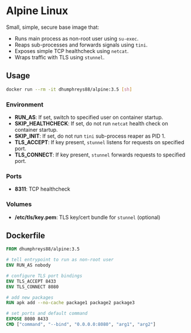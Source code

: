 # Alpine Linux

Small, simple, secure base image that:

- Runs main process as non-root user using `su-exec`.
- Reaps sub-processes and forwards signals using `tini`.
- Exposes simple TCP healthcheck using `netcat`.
- Wraps traffic with TLS using `stunnel`.

## Usage

```bash
docker run --rm -it dhumphreys88/alpine:3.5 [sh]
```

### Environment

- __RUN_AS__: If set, switch to specified user on container startup.
- __SKIP_HEALTHCHECK__: If set, do not run `netcat` health check on container startup.
- __SKIP_INIT__: If set, do not run `tini` sub-process reaper as PID 1.
- __TLS_ACCEPT__: If key present, `stunnel` listens for requests on specified port.
- __TLS_CONNECT__: If key present, `stunnel` forwards requests to specified port.

### Ports

- __8311__: TCP healthcheck

### Volumes

- __/etc/tls/key.pem__: TLS key/cert bundle for `stunnel` (optional)

## Dockerfile

```dockerfile
FROM dhumphreys88/alpine:3.5

# tell entrypoint to run as non-root user
ENV RUN_AS nobody

# configure TLS port bindings
ENV TLS_ACCEPT 8433
ENV TLS_CONNECT 8080

# add new packages
RUN apk add --no-cache package1 package2 package3

# set ports and default command
EXPOSE 8080 8433
CMD ["command", "--bind", "0.0.0.0:8080", "arg1", "arg2"]
```
